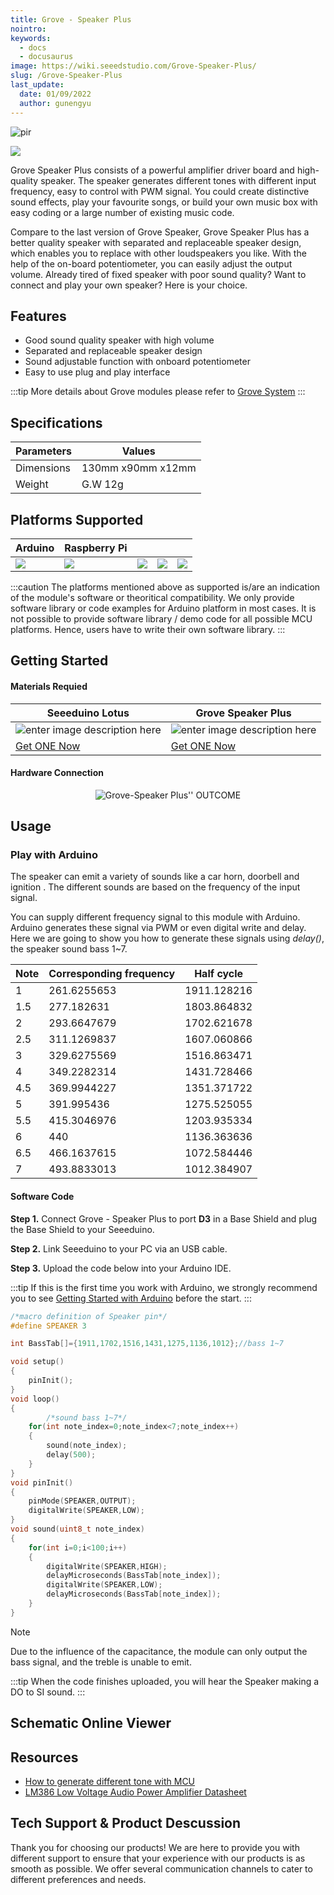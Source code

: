 ```yaml
---
title: Grove - Speaker Plus
nointro:
keywords:
  - docs
  - docusaurus
image: https://wiki.seeedstudio.com/Grove-Speaker-Plus/
slug: /Grove-Speaker-Plus
last_update:
  date: 01/09/2022
  author: gunengyu
---
```


<!--     -->
<p style={{textAlign: 'center'}}><img src="https://files.seeedstudio.com/wiki/Grove-Speaker_Plus/IMG/03.png" alt="pir" width={600} height="auto" /></p>

[![](https://files.seeedstudio.com/wiki/common/Get_One_Now_Banner.png)](https://www.seeedstudio.com/Grove-Speaker-Plus-p-4592.html)

Grove Speaker Plus consists of a powerful amplifier driver board and high-quality speaker. The speaker generates different tones with different input frequency, easy to control with PWM signal. You could create distinctive sound effects, play your favourite songs, or build your own music box with easy coding or a large number of existing music code.

Compare to the last version of Grove Speaker, Grove Speaker Plus has a better quality speaker with separated and replaceable speaker design, which enables you to replace with other loudspeakers you like. With the help of the on-board potentiometer, you can easily adjust the output volume. Already tired of fixed speaker with poor sound quality? Want to connect and play your own speaker? Here is your choice.

Features
-------

- Good sound quality speaker with high volume
- Separated and replaceable speaker design
- Sound adjustable function with onboard potentiometer
- Easy to use plug and play interface

:::tip
    More details about Grove modules please refer to [Grove System](https://wiki.seeedstudio.com/Grove_System/)
:::

Specifications
-------------

| Parameters           | Values |
|------|-----|
| Dimensions | 130mm x90mm x12mm|
|Weight   |G.W 12g|

Platforms Supported
-------------------

| Arduino                                                                                             | Raspberry Pi                                                                                             |                                                                                                 |                                                                                                          |                                                                                                    |
|-----------------------------------------------------------------------------------------------------|----------------------------------------------------------------------------------------------------------|-------------------------------------------------------------------------------------------------|---------------------------------------------------------------------------------------------------|----------------------------------------------------------------------------------------------------|
| ![](https://files.seeedstudio.com/wiki/wiki_english/docs/images/arduino_logo.jpg) | ![](https://files.seeedstudio.com/wiki/wiki_english/docs/images/raspberry_pi_logo_n.jpg) | ![](https://files.seeedstudio.com/wiki/wiki_english/docs/images/bbg_logo_n.jpg) | ![](https://files.seeedstudio.com/wiki/wiki_english/docs/images/wio_logo_n.jpg) | ![](https://files.seeedstudio.com/wiki/wiki_english/docs/images/linkit_logo_n.jpg) |

:::caution
    The platforms mentioned above as supported is/are an indication of the module's software or theoritical compatibility. We only provide software library or code examples for Arduino platform in most cases. It is not possible to provide software library / demo code for all possible MCU platforms. Hence, users have to write their own software library.
:::

## Getting Started

#### Materials Requied

| Seeeduino Lotus | Grove Speaker Plus|
|--------------|--------------|
|![enter image description here](https://files.seeedstudio.com/wiki/Grove-Doppler-Radar/IMG/Seeeduino_Lotus.png)|![enter image description here](https://files.seeedstudio.com/wiki/Grove-Speaker_Plus/IMG/small.png)|
|[Get ONE Now](https://www.seeedstudio.com/Seeeduino-Lotus-V1-1-ATMega328-Board-with-Grove-Interface.html)|[Get ONE Now](https://www.seeedstudio.com/Grove-Speaker-Plus-p-4592.html)|

#### Hardware Connection

<div align="center">
<figure>
<img src="https://files.seeedstudio.com/wiki/Grove-Speaker_Plus/IMG/Hardware_Connection.jpg" alt="Grove-Speaker Plus'' OUTCOME" title="demo" />
<figcaption><b></b><i></i></figcaption>
</figure>
</div>

Usage
-----

### Play with Arduino

The speaker can emit a variety of sounds like a car horn, doorbell and ignition . The different sounds are based on the frequency of the input signal.

You can supply different frequency signal to this module with Arduino. Arduino generates these signal via PWM or even digital write and delay. Here we are going to show you how to generate these signals using *delay()*, the speaker sound bass 1~7.

|Note|Corresponding frequency|Half cycle|
|---|---|----|
|1| 261.6255653 |1911.128216|
|1.5|277.182631|1803.864832|
|2|293.6647679|1702.621678|
|2.5|311.1269837|1607.060866|
|3|329.6275569|1516.863471|
|4|349.2282314|1431.728466|
|4.5|369.9944227|1351.371722|
|5|391.995436|1275.525055|
|5.5|415.3046976|1203.935334|
|6|440|1136.363636|
|6.5|466.1637615|1072.584446|
|7|493.8833013|1012.384907|

#### Software Code

**Step 1.** Connect Grove - Speaker Plus to port **D3** in a Base Shield and plug the Base Shield to your Seeeduino.

**Step 2.** Link Seeeduino to your PC via an USB cable.

**Step 3.** Upload the code below into your Arduino IDE.

:::tip
        If this is the first time you work with Arduino, we strongly recommend you to see [Getting Started with Arduino](https://wiki.seeedstudio.com/Getting_Started_with_Arduino/) before the start.
:::

```C++
/*macro definition of Speaker pin*/
#define SPEAKER 3

int BassTab[]={1911,1702,1516,1431,1275,1136,1012};//bass 1~7

void setup()
{
    pinInit();
}
void loop()
{
        /*sound bass 1~7*/
    for(int note_index=0;note_index<7;note_index++)
    {
        sound(note_index);
        delay(500);
    }
}
void pinInit()
{
    pinMode(SPEAKER,OUTPUT);
    digitalWrite(SPEAKER,LOW);
}
void sound(uint8_t note_index)
{
    for(int i=0;i<100;i++)
    {
        digitalWrite(SPEAKER,HIGH);
        delayMicroseconds(BassTab[note_index]);
        digitalWrite(SPEAKER,LOW);
        delayMicroseconds(BassTab[note_index]);
    }
}
```

<div class="admonition note">
<p class="admonition-title">Note</p>
Due to the influence of the capacitance, the module can only output the bass signal, and the treble is unable to emit.
</div>

:::tip
     When the code finishes uploaded, you will hear the Speaker making a DO to SI sound.
:::

## Schematic Online Viewer

<div className="altium-ecad-viewer" data-project-src="https://files.seeedstudio.com/wiki/Grove-Speaker_Plus/202002903_Grove-Speaker_Plus_v1.0_SCH&PCB.zip" style={{borderRadius: '0px 0px 4px 4px', height: 500, borderStyle: 'solid', borderWidth: 1, borderColor: 'rgb(241, 241, 241)', overflow: 'hidden', maxWidth: 1280, maxHeight: 700, boxSizing: 'border-box'}}>
</div>

Resources
--------

- [How to generate different tone with MCU](https://files.seeedstudio.com/wiki/Grove-Speaker/res/Tone.pdf)
- [LM386 Low Voltage Audio Power Amplifier Datasheet](https://files.seeedstudio.com/wiki/Grove-Speaker/res/LM386_Low_Voltage_Audio_Power_Amplifier_Datasheet.pdf)

## Tech Support & Product Descussion

Thank you for choosing our products! We are here to provide you with different support to ensure that your experience with our products is as smooth as possible. We offer several communication channels to cater to different preferences and needs.

<div class="button_tech_support_container">
<a href="https://forum.seeedstudio.com/" class="button_forum"></a> 
<a href="https://www.seeedstudio.com/contacts" class="button_email"></a>
</div>

<div class="button_tech_support_container">
<a href="https://discord.gg/eWkprNDMU7" class="button_discord"></a> 
<a href="https://github.com/Seeed-Studio/wiki-documents/discussions/69" class="button_discussion"></a>
</div>
